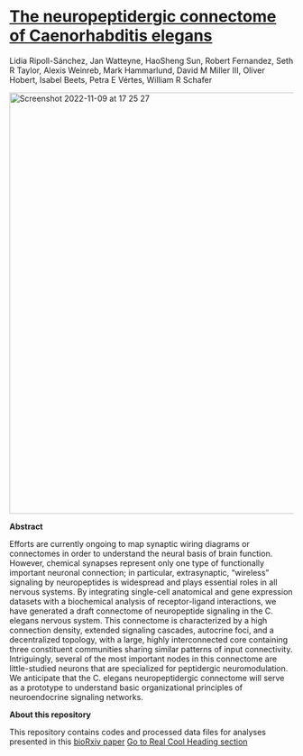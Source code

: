 # [The neuropeptidergic connectome of Caenorhabditis elegans]([url](https://www.biorxiv.org/content/10.1101/2022.10.30.514396v2.full))
Lidia Ripoll-Sánchez, Jan Watteyne,  HaoSheng Sun, Robert Fernandez,  Seth R Taylor, Alexis Weinreb, Mark Hammarlund, David M Miller III,  Oliver Hobert,  Isabel Beets, Petra E Vértes,  William R Schafer

<img width="748" alt="Screenshot 2022-11-09 at 17 25 27" src="https://user-images.githubusercontent.com/86192587/200898826-29f869e6-137e-45d5-a99d-5e8a5f7edeec.png">

**Abstract**

Efforts are currently ongoing to map synaptic wiring diagrams or connectomes in order to understand the neural basis of brain function. However, chemical synapses represent only one type of functionally important neuronal connection; in particular, extrasynaptic, “wireless” signaling by neuropeptides is widespread and plays essential roles in all nervous systems. By integrating single-cell anatomical and gene expression datasets with a biochemical analysis of receptor-ligand interactions, we have generated a draft connectome of neuropeptide signaling in the C. elegans nervous system. This connectome is characterized by a high connection density, extended signaling cascades, autocrine foci, and a decentralized topology, with a large, highly interconnected core containing three constituent communities sharing similar patterns of input connectivity. Intriguingly, several of the most important nodes in this connectome are little-studied neurons that are specialized for peptidergic neuromodulation. We anticipate that the C. elegans neuropeptidergic connectome will serve as a prototype to understand basic organizational principles of neuroendocrine signaling networks.

**About this repository**

This repository contains codes and processed data files for analyses presented in this [bioRxiv paper](https://www.biorxiv.org/content/10.1101/2022.10.30.514396v2.full)
[Go to Real Cool Heading section](#real-cool-heading)
